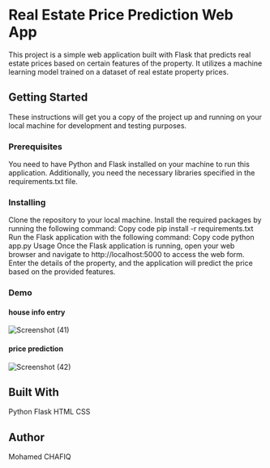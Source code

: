 # Real Estate Price Prediction Web App
This project is a simple web application built with Flask that predicts real estate prices based on certain features of the property. It utilizes a machine learning model trained on a dataset of real estate property prices.

## Getting Started
These instructions will get you a copy of the project up and running on your local machine for development and testing purposes.

### Prerequisites
You need to have Python and Flask installed on your machine to run this application. Additionally, you need the necessary libraries specified in the requirements.txt file.

### Installing
Clone the repository to your local machine.
Install the required packages by running the following command:
Copy code
pip install -r requirements.txt
Run the Flask application with the following command:
Copy code
python app.py
Usage
Once the Flask application is running, open your web browser and navigate to http://localhost:5000 to access the web form. Enter the details of the property, and the application will predict the price based on the provided features.


### Demo
#### house info entry
![Screenshot (41)](https://github.com/CHAFIQMohamed/House_prediction_flask/assets/76255423/a9566029-f94f-408a-ab0e-0fee8f1db3b1)
#### price prediction 


![Screenshot (42)](https://github.com/CHAFIQMohamed/House_prediction_flask/assets/76255423/1a1f63a2-61b4-47f9-88ac-a6b8316a1fdd)


## Built With
Python
Flask
HTML
CSS
## Author
Mohamed CHAFIQ
